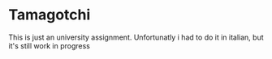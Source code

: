 # Tamagotchi

This is just an university assignment. Unfortunatly i had to do it in italian, but it's still work in progress
